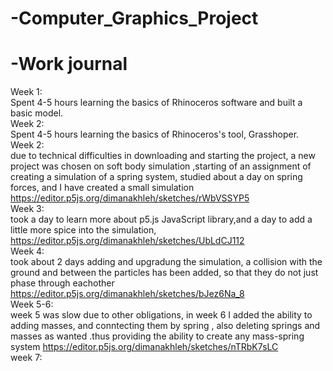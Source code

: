 # -Computer_Graphics_Project

# -Work journal
Week 1:  
Spent 4-5 hours learning the basics of Rhinoceros software and built a basic model.  
Week 2:  
Spent 4-5 hours learning the basics of Rhinoceros's tool, Grasshoper.  
Week 2:  
due to technical difficulties in downloading and starting the project, a new project was chosen
on soft body simulation
,starting of an assignment of creating a simulation of a spring system, studied about a day on spring forces, 
and I have created a small simulation 
https://editor.p5js.org/dimanakhleh/sketches/rWbVSSYP5  
Week 3:  
took a day to learn more about p5.js JavaScript library,and a day to add a little more spice into the simulation,
https://editor.p5js.org/dimanakhleh/sketches/UbLdCJ112  
Week 4:   
took about 2 days adding and upgradung the simulation, a collision with the ground and between the particles has been added, so that they do not just phase through eachother
https://editor.p5js.org/dimanakhleh/sketches/bJez6Na_8  
Week 5-6:     
week 5 was slow due to other obligations, in week 6 I added the ability to adding masses, and conntecting them by spring , also deleting springs and masses as wanted .thus providing the ability to create any mass-spring system
https://editor.p5js.org/dimanakhleh/sketches/nTRbK7sLC  
  week 7:  
